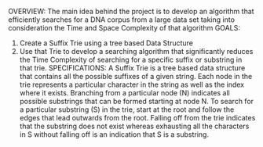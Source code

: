 
OVERVIEW:
The main idea behind the project is to develop an algorithm that efficiently searches for a DNA corpus from a large data set taking into consideration the Time and Space Complexity of that algorithm
GOALS:
1.	Create a Suffix Trie using a tree based Data Structure
2.	Use that Trie to develop a searching algorithm that significantly reduces the Time Complexity of searching for a specific suffix or substring in that trie.
SPECIFICATIONS:
A Suffix Trie is a tree based data structure that contains all the possible suffixes of a given string. Each node in the trie represents a particular character in the string as well as the index where it exists.  Branching from a particular node (N) indicates all possible substrings that can be formed starting at node N. To search for a particular substring (S) in the trie, start at the root and follow the edges that lead outwards from the root. Falling off from the trie indicates that the substring does not exist whereas exhausting all the characters in S without falling off is an indication that S is a substring.
